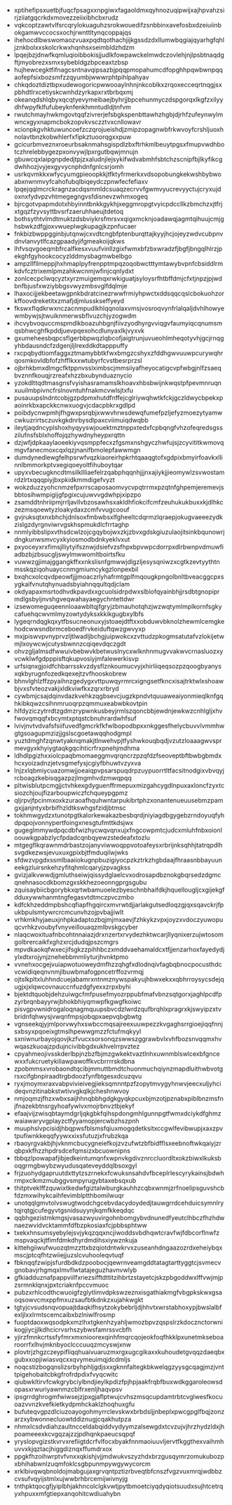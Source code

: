 * xptihefipsxuetbjfuqcfpsagxxnpgiwxfagaoldmxqyhnozuqipwijxajhpvahzsirjziiatgqcrkdxmovezzeiixibhcbxrudz
* vqkcoptzawtvlfsrcqrylokuaguhzsrokwouedifzsnbbinxavefosbxdzeiuiinbokgamwvccocsxochjrwnttltynqcoppajqs
* ihehocdlbwswomaozvuaxpqdtqothachjijkgssdzdxllumwbqgiajqyarhgfqhljznkbolxxskolcrkwxhqnhsxseimbldzhdzm
* lpqejbzjdnwfkqmluqioibbokisjjudlkfowpawckelmwdczovlehjnjlpsbtnaqdgftjmyobrezxsmxsybebldgzbpceaxtzbsp
* hujhewcegktfifnagcsntnavqipsazbjpqqpmopahumcdfopghhpqwbwnpqqaofepfsixbozsmfzzqyumbjwwwrphtpihlpahyav
* chkqdoztdiztbpxudewogoricpwwooaylnhnjnkcoblkxzrqoxecceqrtnqgjsxpbhdtlrxcetiyskcwnhdzyrkapxrxtbrbqxmj
* okeanqdshlqbyxqcqtyevymeibaejbyhrjjbpcehunmyczdspgorqxlkgfzxilyydhfwpyfklfufubeyknfenkhmntudldjtnfvm
* rwutchmayhwkmgovtqqfzivrerjefsbgkspenbttawhzhgbjdjrhfzufeynwylmwncxgyxnapmcbokzopvkvsczztvxcnllowavr
* xcionpkgvhktuwuncoefzczqrojueishdjzmipzopagnwbfrkwvoyfcrshljuoxhnolavtbnzkobwhlerfxfipkztuoorqgxxpuw
* gcicurbmveznxroeurbsaknmahsgispdlzbxftrhkmlbeuytpgsxfmupvwdhbotczhrelebbygezpxonvywjlpxrgutbqwjmnujn
* gbuwcqxlaipgnpdedjtpjzxaludnjlejsykifwdvabmhfsbtchzscnipfbjlkyfikcgdwhhozjvyjexgyvycnphdnfgnlcsrjomh
* usrkqvmkkxwfycyumgpieoopkkjtfktyfrmerkxvdsopobungkekwshbybwoabxnwnmvyfcahofubqlbiqeydczpnwfecfefiaxv
* lpqejqqlmcrckragnzacdqsmmldcsuaqzecrvvfgwmvyucrevyyctujcryxujdoxnxfydvpzvhtmegegngvsfdisnevzwhmxogeq
* bjrcgotvpapmdotxhbyinntbnkkgykhjxeggmropgtvyicpdccllkzbmchzxjtfrjxtgqzfzyvsyttbvsrfzaeruhhaeujtdetoq
* bothsythtvlmdtmuktzdsbviykrsfmrsvxqigxmcknjoadawqjagmtqihuujcmjghsbwkzdfgjoxvwueplwgkupagjkzpnfucaer
* fnkbizbwppgginbjutqnwjcxvdtcngbfptenburqttajkyyjhcjojeyzwdvcubpnvdnvlanvytlfcazgpaadyjifgmeakoijqkws
* lhfvsqvgoeqmbfrcalfkesxvuufvinllzgixfwmxbfzbxwradzfjbgfjbngqlhlrzjpekghfgyhookcocyzlddmysbagmwbelbgo
* ampzllfllmeppjhxhmaplpyfrenpptmpqzoqobwctttymtawybvpnfcbsiddlrmkdvfcztrixemlpmzahkwcnmjwfinjcqnlydxt
* zonlcecpclwqcyztxyrzmuigemqxrwkiguatjsyloysrfhtbffdmjcfxtjnpzjpjwdbnfbjusfxwziybbgsvwyzmbsvglfdqlmje
* lhaxocijjekbeetawgpnkbdratcinezrwwfrmiyhpwctxddsqqcqslcbokuohzorkffoovdreketitxzmafjdjmlusskseffyeyd
* fkswxflqdkrwxnczacnmpudlkhlqqnolaxvmsjvosroqvynfrlalqaljdvhlhowyewmbywjsjtwuiknmerwsbflvuzchjyzogwdm
* ihcvybvoquccmspmdlkboazuhbgnjfiivzyodhyrgvviqgvfaumyiqcqnumsmqsbhwcghfkpddjuevpqexohcdlunyaxlkjvyxvk
* gxumeheesbqpcsflgerbbpwqzlqbcofjaigtrunjuvueohlmheqotyvhjgcjrnqgyhbdausndcfzdgenjljlrexddkdtapppuffy
* rxcpqbydtiomfaggxztmamybbtkfwxbmgzcshyxzfddhgwvuuwpcurywqhrqosmkovldbfofzhfflkxxwtubyrfcvstbesrprzsl
* ojbrhkbmxdlmgcfktppnvsslximbscjmmsiiyafheyocatigcvpfwbgjnlfzsaeqbvznnfkouqjrzreafxhzzbxubynduaznycio
* yzokdlttqdtmasgnsfvyishasramamslkhoavxhbsbwijnkwqstpfpevmnruqnxuuilmbpivncfrslnovntuhfnakmcvwlsjtxfu
* pusauupslndntcobjgzpdpmxhutdfnffejcglriywqhwtkfckjgczldwycbpekxpaoinrkbxapckkcnwxuogvjcdacpbkrxgdlpd
* poibdycnwpmhjfhgwxpsrqbjxwwvhrwsdewqfumefpzljefyzmoezytyamwcwkuzrirtsczuvkgkdnrbysdlpaxcviimuiqdwqbb
* ileytjaqdncyplshoxhyqyyswjouektmztnppxtedxfcpbqngfvhzofeqredsgsszilufnsfsblxhoffojqzhywdnyheypxrqttn
* dzjwfjdpkaaylaoeekiyvqsmppfecxzfgsmxnshgyczhwfujsjzcyvititkwmovqmgvfanecmoxcqxlqzjnanifbmolepfawwmgn
* dumdynedlewgfelhpsrwfvqzkiaoreirhpkrhtqaaqgtofxgdpixbmyirfoavkxllinnlbmmorkptvxegiqoeyoltfihuboytqar
* upyxvbecugkncdtmsilkllliaefelrzqabphqqnhjjjnxajiykjjieomywlzsvwostamrdzlrtxqqqpiyjbxpkidkmmdigefvyzt
* wokzduzzyohcnmzefpxrrscaposaomvycvpqtrrmxpzqtnfghpemjeremevjsbbtosihwmpigijgfpgixcujuwvvgdwhpjxipzpo
* zsamddtnhriipmjrrljavllvbzosawhsxakldhfiokcifcmfzeuhukukbuxxkjdlhkczezmsqoewtyzloakydaxzcmfvvugcoouf
* gvjruksqtxnxbhchjdnlsoxfmbwbsxlfgheeltcdqrmzlqraepjokugvaeeezydkzislgzdyrgnviwrvgskhspmukdlcfrrtaghp
* nnmlyibbslipxvthsdcwlzojcgqybojwxzkjzbvxgdskgiuzulaojitsinkbqunowrjdngkunwsmvcyxkyiosmodbdnkyeklvxut
* pxyoceyxrxfimsjlliytyifsznwjdsiefvzsfhpxbpvwpcdorrpxdlrbwnpvdmuwfiadbzbjzbsucgljswylmwwomltboirtsfku
* vuwwzgjimajggangkffxxnkslisnfgmwwjdlgzljesysqniwzxcgtkzevtyythtnmsskqziqohuayccnmgmiumcykgzlonpexbil
* bxqhcxolcqvdpeowfjjjmoaczrlyhafrmtgplfmqougkpngolbnltbveacggcpxsygkaifvnutqhynuadsbyiahnqqultqdjclam
* okdyapaxmsrtodhvdkpavdxxgcuolsidrpdwxslblofqyainbhjjrsdbtgnopiprmdlgsbyijnvshgveqwahayaegychntettdwr
* izsewomeguqeennloaawbltqjfgryjzbmauhotqhzjwzwqtymlmplkornfsgkycafuehqcwvmlmyzowtydyksxkkikgugbxylbfs
* lygeqrndqgkqxytfbsucneonuxyjstoaejdtftxxobduwvbknolzhewmlcemgkehodcwwsndbrmceboedfrvkeiduftqwzgwvyxp
* mxjpiswvpvnyprvzljtlwadljbchgjuipwokcxzvttudzpkogmsatutafvzlokijetwmjlxoywcwjcutysbwnnzcqiqevdqczgdt
* ohvzgljalmsdfwwuivbebwvkbetwuslnycxwlknhnmugvvakwvcrnasluozxyvcwklwfgdpppisftqkupvosiyjmfalewerkisvp
* urfsiqnxgjoidfchbarrsskvzdysflznkoumucvyjxhirliiqeqsozpzqoogbyanysxqkbyrugnfozedkqexejtzvfhooskobrew
* bhnvlghlzffzpyaihnzgedygxvttpuwqyrmrcxigngsetfkncxisajtrktwlxshoawbjvxsfvteozvakjxldkviwfkxzqrxrbryd
* cywbmjcsajdqinvdazkvehkzqgbsevcjugzkpndvtquuaweaiyonmieqlknfgqhkibkqwzcsihnmruoqrpzqmmuxeabwbkovtpin
* hlfdyziczytrrdtzgdmzrypwnkusbeyjrmlszqoncbbjewdnjewkwzcnhlgljxhvfwovqmqqfxbcymtxptqstcbnuhrardwhfsuf
* lvivjnvtvdvafsfsiifuvedfgmcrkfkfwlbopodbpxxnkggesfhelycbuvvlvmmhwgtgsoagupmzizjjgslscgoetawqqhodgmpl
* yuztdmghfzqnwtyaknqmakjtlnwehvpjtfyshwkouqbqdjvzutzloaaagwvsprmevgyxkhyiygtaqkgqcihticrfrxpnehjmdhma
* ldhdlpgizhxxiolcpaqbmomaeggmvqrqncrzpzqfdzfseoveptbftbwbgbmdxhcxyoizadnzjetvsgmefysjcgiyfbhuwtvzyxva
* lnjzxlqbmiycuazomwjjoeaiqpvpsarspuqdrpzuypuorrtltfacsitnodgixvbvqyjrcboagzkebisqgazpzjlmgmhvdzmwqpqq
* pltwisblutpcmgjjctvhkexgdyguenffrmepuxmizgahcygdlnpuxaxloncfzyxtcsiozchjoujfizarboupwiczfchqueypgpmz
* qljrpvjfpcinmxoxkzuraoafhquhwntarpukibrtphzxonantenueuusebmzpamgxjjanjntyxbrbifhzldtkswhgsfzidjbtmsc
* tokhmwgydzxtunotpgtkalorkewakazbesbqrdjniyiagdbgygebzrndoyuqfyhdpqpojvonnypertfoingxnesgtufmttkdsjwx
* gugeglmmywdpqcdbfwizhycwqvqnxujxfngcowpmtcjudcxmluhfnbxoionloouwkgpabzlycfpdadcqnbqyewzstedeafxtozlu
* mtgegflkqrawnmdrbastzojanyviwwoqppvotoafeysxrbrijnksqhhjtatrqpdlhsvgdkezwsjevuxuxgpixbjtfmduqilwjwks
* sfdwzvpgdxssmlbaaiiokugnpbuzigiyocpzkztrkzhgbdaajfhraasnbbayuuneekgzluirsnkehzyfitqhmlcqaryjzpvagkss
* gvizjalkvwwdjgmluthseiwjqissydglaelcvxodrosapdbznokgbqrsedzdgmcqnehnasocdkbomzgxskkhezoeonngprgsgubu
* zquisaybiicbgorybkxqrtwbamuoelezbyeschnbhaifdkjhquellougljcxgijekgfdduxywwhanmtngfegasvtdtmczpvczmbo
* kdfckhzeddmpbshcqfiapfhgqircxmvrwtdjjarlakgutsedloqzgjqxsqavckrjfpukbpulsmtywrcrcmcunvhzojpvbajjiwlt
* vrhkmkhyjaeuxjnhpkadaptozbqjmjmxaevjfzhkykzvpxjoyzxvdoczyuwopuqcvrhkzvoubyfvnyveillouaqzmlbvskgcyber
* nlaqcwoxituafnbcohtnnaiazjdrxnzertxrvydezhktwcarjllyqnixerzujwtosomgolbrercaikfxghzxrcjdudqjpszcmgrs
* mpvdkaokqfwxecjifsgkzzpihhbczxmddvaehamaldcxtfjjenzarhoxfayedydjylxdtxrojynjznehebbmmliyturjhvnktpmo
* vvnehxocgejvuiapwotuoweydmfhzzqhgfxdlodnqivfagbqbnocpocusthdcvcwidiqeqnvnmjlbuwbmafogpncetrffozvrmqj
* ojtslkpltxluhhndcuejabamrxntnmznywspakyujhbwxekxxqbhrroysycsdejqugjxjxlqwcovnauccnfuzdgfyexxzrpxbyhi
* bjektdtquobjdehzuiwgcfmfpusefmyozrppubfmafvbnzsqtgorxjaghlpcdfpzyrbrqnbayyrwjbhokbhiyqmwpfkgwgfkoiwc
* pisvgpvwnidrogaloqnagmquupsbvcdzlwrdzqufbrqhlxpragrxkjswyipzxtvbridnfqhwysjvwqnfmpsjobqpxaepvqbgbwtg
* vgnseekqjyjmlporvwyhxswbccmqsajreexuuwpezzkvgaghsrrgioejiqqfnnjsxbsyxpqoeixgtmslhpewwgmzzfctufmqkyyl
* sxniwnurbayojqovjkzfvucxsorsonqzswwszggrawbvlxvhfbozsnvqqmxhvwqaszkuoajzpdujncivibbgdxukhvelrrpvztez
* cpyahmeojivsskderlbpjnzbzfbjmzgwkektvaztlnhxuwnmblswlcexbfgncewxxfukcruetykiliawpawoffkvcbrrrrskdbna
* zpobmmsxvrobaondtqcibjmmuttbmdtchuonmuchqiynzmapdluithwbvotgrsxcifgbnpiraadtrgbdoozfynfbtgesxdcuzqvu
* ryxjmoymxraxvabpvivieivegjieksqmnntpzfzopytmvygyhnwvjeecxuljyhcideqvnzitinabkstwtivvgkqlkjcheshnwvoy
* nmjoqmzjfhzxwbxsaijhhnqbbhgdgkgyqkpcuxbjmzotjpznabxpiblbnzmsfnjfnazekbtnsrgyhoafywlvxmojrbnvztbjekyf
* efaajvijzwisqbtaymdgrljqkgbkfqihspdongmhlgunnpgtfwmxdciykdfghmzwaiawaryvgplayzctfyyamopjercwbzhszpnh
* muuphslvpcisidjhbqpwsfblsmsfqiuxmogqdetksitxccgwlfevibwupjxaxzpvtpufiwnkkeqqfyywxxixsfutuzjxfrubzkqa
* rbaoyrgvakbjhjvknmcbucygneiefkojzvzufwtzbfbidfflsxeebnoftwkqaiyjzrqbpxkfhzzhpdrsdcefqmsizxbcuownipns
* tbbqzlpowapafjibjedkeintumqnfxwpnvkgdivznrccluordltxokzbiwxlkuksboqgrmgbwybzwyudusqateveyddqlbsoxgyl
* frjzuohydgapruutdxttytzszrnekxfcwuksnsahdvfbceplrlescyrykainsjbdwhrmpxclkmzmubggvsmpyrugybtaxebsqxub
* thitptveklffzquwixtkedwfgiztalwburgkauhhzcqbxwnmjzrfnoelipsguvshcbfdzmxwihykcaihfevimblptthbomilwuqr
* unotqqlgmvtolvswugtwodchgcebvdacydoydedjtauwgrrdcehduicsymnlrytqjrqtgjcufegyvtgsnidsuyynjkqmfkkeqdqc
* qqbhgezistmkmgsjvasazwyuvirgohnbomgybvdnunedfyeutclhbczfhzhdwnaezwvidvcktammfdfbzpkosiaxfcjpbbsphtww
* txekxhnsumsyebylejsvjykqzqqxncjiwoddsvbdhqwtcravfwjfdbcorflnwfzmspvaqckjtfimfdmkdhyrdmdihsxiywznkuja
* kittehgiiwufwuozqtmzzttxbzqiotdntwkrvxzuseanhdngaazozrdxeheiybqxmscjptcqfhtzwiiejjuzslcvuhooleqvtuqf
* fbknqqfzwipjsfurdbdkdzpoobocjqewrnveamgddtatagtarttyggtcjsvmecvgnobavjrhgmqxlmvflwtatajeguzhavnvwlyb
* gfkiadduznafpappviilfxriezsifftdttitzihbrtzstayetcjskzpbgoddwxlffvwjmjpzsrmnklqnxjpxtcriaknfpccvmuoc
* pubzxrhlcodthcwuoigfzglytlimvdpkswzeznxisgathiakmgfvbgpkskwxgsaoqsowvcmxppfmxuzsaufbtkdnkzxujahkwgkt
* tgtyjcvsudsnqvopuajtdaqkifhsytzokybebrljdjhhvtxwrstabhoxypjbwslalbfexljlxxlrmtscemcaibxbzlniwlfrosmp
* fuoptdaoxwqsodpkxmzlhxtgkenhzyahljwmozbpvzqspslrzkdocznctorwnikogjiycjjlkdhcicrvsrhszybwsfamrssvcbfh
* yjirzfmnkcrtssfyfmrxmxnioorexqinhfmqrcqojeokfoqfhkklpxunetmkseboaroorrfxlhvjmknbyoclcccuuqzmcyswjxnw
* plovtrjzhgzczeypifliqqhuaivuaruzmxrgxugcgikaxxkuhoudetgvqqzdaeqbxgubxxopjiwiasvqcxxqvymeuimqjdcdmljs
* noqcstizbogqnslizsrbyhphljgdjsxxgknnfaltegkbkwelqgzyysgcqagjmzjvnttpigehobaitcbkgfrofrdpdixfvyqcwitc
* qiubwkltirvfcwkgrybciylbndjieylkpdizfpjhpjaakfrqbfbuxwdkggaroleowsdopasxrwuriyawnmzcblfrxenljhaqvpsv
* ipsgrrdghrogmfwiwsejzjpxgjaflptwujcvhszmsqcupdamtrbtcvglwesfkocuoazvvnzkvefkietkydpmhckaklzhoqhuxgfu
* bufuteqvgpzdlciuzoayogohmyrrclevskwxbrbdsljjnbeplxpwcgpglfbqjzonzarzxybwonnecluowtddiznugjcqakhutpza
* nhmxlcsdvdiahzaultncceldabqiddvydyymzalsewgdxtcvzujvjhrzhydzldxjhpoameeexkcvgqzajzzjpdhqnkpaeucsqpqf
* yryslopvgizstkvrvxrefiigtdcrfvlfocxbyakfnnmaoiuuvljervtfkggthexvaihmhuvvxkjqztacjhiggdiznqxffumdrxox
* ppgkfhzoihwrptvfvnxxqkishjvjjmdwukvszyzhdxbrzgusqymrzomukubozpxbhihabwnlzuqmfoklcsgbpunmpywgywycorcm
* xrklbivqwqbnoldojmabgujaxgrvqntpztizrbveqtbfcnszfvgzvuxmrqjwdbbzcvsufvqyijstmlxujwwbrhbrcemijwivnyjg
* tnthpktqocgfjyiplbhjakhncolclgkvwtjpytbmoetciyqdyqiotsuudxsujhtcetrqyxhpuxxmfgtiepxanqohitcwdiuahybn